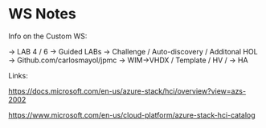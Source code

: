 # WS Notes

Info on the Custom WS:

-> LAB 4 / 6 -> Guided LABs
-> Challenge / Auto-discovery / Additonal HOL
-> Github.com/carlosmayol/jpmc
-> WIM->VHDX / Template / HV / -> HA

Links:

<https://docs.microsoft.com/en-us/azure-stack/hci/overview?view=azs-2002>

<https://www.microsoft.com/en-us/cloud-platform/azure-stack-hci-catalog>
